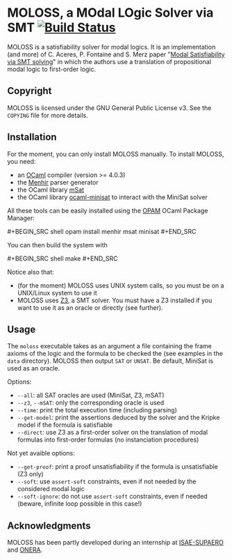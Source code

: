 # MOLOSS, a MOdal LOgic Solver via SMT [![Build Status](https://travis-ci.org/Meleagant/MOLOSS.svg?branch=master)](https://travis-ci.org/Meleagant/MOLOSS)

MOLOSS is a satisfiability solver for modal logics. It is an
implementation (and more) of C. Aceres, P. Fontaine and S. Merz paper
"[Modal Satisfiability via SMT solving](https://doi.org/10.1007/978-3-319-15545-6_5)" in which the authors use a
translation of propositional modal logic to first-order
logic.

## Copyright

   MOLOSS is licensed under the GNU General Public License v3. See
   the `COPYING` file for more details.

## Installation

   For the moment, you can only install MOLOSS manually. To install
   MOLOSS, you need:

   - an [OCaml](http://ocaml.org/) compiler (version >= 4.0.3)
   - the [Menhir](http://gallium.inria.fr/`fpottier/menhir/) parser generator
   - the OCaml library [mSat](https://github.com/Gbury/mSAT)
   - the OCaml library [ocaml-minisat](https://github.com/c-cube/ocaml-minisat) to interact with the MiniSat
     solver

   All these tools can be easily installed using the [OPAM](https://opam.ocaml.org/) OCaml
   Package Manager:

   #+BEGIN_SRC shell
   opam install menhir msat minisat
   #+END_SRC

   You can then build the system with

   #+BEGIN_SRC shell
   make
   #+END_SRC

   Notice also that:

   - (for the moment) MOLOSS uses UNIX system calls, so you must be on
     a UNIX/Linux system to use it
   - MOLOSS uses [Z3](https://github.com/Z3Prover/z3), a SMT solver.
	 You must have a Z3 installed
	 if you want to use it as an oracle or directly (see
     further).

## Usage

   The `moloss` executable takes as an argument a file containing the
   frame axioms of the logic and the formula to be checked the (see
   examples in the `data` directory). MOLOSS then output `SAT` or
   `UNSAT`. Be default, MiniSat is used as an oracle.

   Options:

   - `--all`: all SAT oracles are used (MiniSat, Z3, mSAT)
   - `--z3`, `--mSAT`: only the corresponding oracle is used
   - `--time`: print the total execution time (including parsing)
   - `--get-model`: print the assertions deduced by the solver and the
     Kripke model if the formula is satisfiable
   - `--direct`: use Z3 as a first-order solver on the translation of
     modal formulas into first-order formulas (no instanciation
     procedures)

   Not yet avaible options:

   - `--get-proof`: print a proof unsatisfiability if the formula is
     unsatisfiable (Z3 only)
   - `--soft`: use `assert-soft` constraints, even if not needed by
     the considered modal logic
   - `--soft-ignore`: do not use `assert-soft` constraints, even if
     needed (beware, infinite loop possible in this case!)

## Acknowledgments

   MOLOSS has been partly developed during an internship at
    [ISAE-SUPAERO](https://www.isae-supaero.fr/en/) and
    [ONERA](http://www.onera.fr/en).
